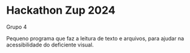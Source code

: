 # Hackathon Zup 2024
Grupo 4

Pequeno programa que faz a leitura de texto e arquivos, para ajudar na acessibilidade do deficiente visual.
